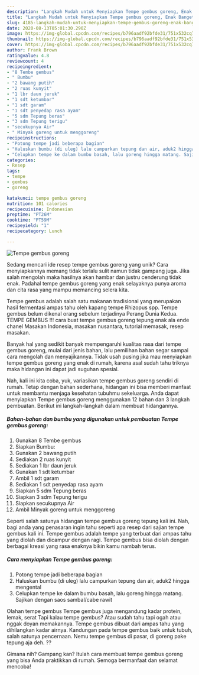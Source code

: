 ```yaml
---
description: "Langkah Mudah untuk Menyiapkan Tempe gembus goreng, Enak Banget"
title: "Langkah Mudah untuk Menyiapkan Tempe gembus goreng, Enak Banget"
slug: 4185-langkah-mudah-untuk-menyiapkan-tempe-gembus-goreng-enak-banget
date: 2020-08-13T05:01:30.290Z
image: https://img-global.cpcdn.com/recipes/b796aadf92bfde31/751x532cq70/tempe-gembus-goreng-foto-resep-utama.jpg
thumbnail: https://img-global.cpcdn.com/recipes/b796aadf92bfde31/751x532cq70/tempe-gembus-goreng-foto-resep-utama.jpg
cover: https://img-global.cpcdn.com/recipes/b796aadf92bfde31/751x532cq70/tempe-gembus-goreng-foto-resep-utama.jpg
author: Frank Brown
ratingvalue: 4.8
reviewcount: 4
recipeingredient:
- "8 Tembe gembus"
- " Bumbu"
- "2 bawang putih"
- "2 ruas kunyit"
- "1 lbr daun jeruk"
- "1 sdt ketumbar"
- "1 sdt garam"
- "1 sdt penyedap rasa ayam"
- "5 sdm Tepung beras"
- "3 sdm Tepung terigu"
- "secukupnya Air"
- " Minyak goreng untuk menggoreng"
recipeinstructions:
- "Potong tempe jadi beberapa bagian"
- "Haluskan bumbu (di uleg) lalu campurkan tepung dan air, aduk2 hingga mengental"
- "Celupkan tempe ke dalam bumbu basah, lalu goreng hingga matang. Sajikan dengan saos sambal/cabe rawit"
categories:
- Resep
tags:
- tempe
- gembus
- goreng

katakunci: tempe gembus goreng 
nutrition: 101 calories
recipecuisine: Indonesian
preptime: "PT26M"
cooktime: "PT59M"
recipeyield: "1"
recipecategory: Lunch

---
```



![Tempe gembus goreng](https://img-global.cpcdn.com/recipes/b796aadf92bfde31/751x532cq70/tempe-gembus-goreng-foto-resep-utama.jpg)

Sedang mencari ide resep tempe gembus goreng yang unik? Cara menyiapkannya memang tidak terlalu sulit namun tidak gampang juga. Jika salah mengolah maka hasilnya akan hambar dan justru cenderung tidak enak. Padahal tempe gembus goreng yang enak selayaknya punya aroma dan cita rasa yang mampu memancing selera kita.

Tempe gembus adalah salah satu makanan tradisional yang merupakan hasil fermentasi ampas tahu oleh kapang tempe Rhizopus spp. Tempe gembus belum dikenal orang sebelum terjadinya Perang Dunia Kedua. TEMPE GEMBUS !!! cara buat tempe gembus goreng tepung enak ala ende chanel Masakan Indonesia, masakan nusantara, tutorial memasak, resep masakan.

Banyak hal yang sedikit banyak mempengaruhi kualitas rasa dari tempe gembus goreng, mulai dari jenis bahan, lalu pemilihan bahan segar sampai cara mengolah dan menyajikannya. Tidak usah pusing jika mau menyiapkan tempe gembus goreng yang enak di rumah, karena asal sudah tahu triknya maka hidangan ini dapat jadi suguhan spesial.


Nah, kali ini kita coba, yuk, variasikan tempe gembus goreng sendiri di rumah. Tetap dengan bahan sederhana, hidangan ini bisa memberi manfaat untuk membantu menjaga kesehatan tubuhmu sekeluarga. Anda dapat menyiapkan Tempe gembus goreng menggunakan 12 bahan dan 3 langkah pembuatan. Berikut ini langkah-langkah dalam membuat hidangannya.

<!--inarticleads1-->

##### Bahan-bahan dan bumbu yang digunakan untuk pembuatan Tempe gembus goreng:

1. Gunakan 8 Tembe gembus
1. Siapkan  Bumbu:
1. Gunakan 2 bawang putih
1. Sediakan 2 ruas kunyit
1. Sediakan 1 lbr daun jeruk
1. Gunakan 1 sdt ketumbar
1. Ambil 1 sdt garam
1. Sediakan 1 sdt penyedap rasa ayam
1. Siapkan 5 sdm Tepung beras
1. Siapkan 3 sdm Tepung terigu
1. Siapkan secukupnya Air
1. Ambil  Minyak goreng untuk menggoreng


Seperti salah satunya hidangan tempe gembus goreng tepung kali ini. Nah, bagi anda yang penasaran ingin tahu seperti apa resep dari sajian tempe gembus kali ini. Tempe gembus adalah tempe yang terbuat dari ampas tahu yang diolah dan dicampur dengan ragi. Tempe gembus bisa diolah dengan berbagai kreasi yang rasa enaknya bikin kamu nambah terus. 

<!--inarticleads2-->

##### Cara menyiapkan Tempe gembus goreng:

1. Potong tempe jadi beberapa bagian
1. Haluskan bumbu (di uleg) lalu campurkan tepung dan air, aduk2 hingga mengental
1. Celupkan tempe ke dalam bumbu basah, lalu goreng hingga matang. Sajikan dengan saos sambal/cabe rawit


Olahan tempe gembus Tempe gembus juga mengandung kadar protein, lemak, serat Tapi kalau tempe gembus? Atau sudah tahu tapi ogah atau nggak doyan memakannya. Tempe gembus dibuat dari ampas tahu yang dihilangkan kadar airnya. Kandungan pada tempe gembus baik untuk tubuh, salah satunya pencernaan. Nemu tempe gembus di pasar, di goreng pake tepung aja deh. ?? 

Gimana nih? Gampang kan? Itulah cara membuat tempe gembus goreng yang bisa Anda praktikkan di rumah. Semoga bermanfaat dan selamat mencoba!
